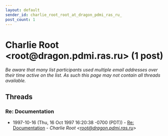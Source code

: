 ```yaml
---
layout: default
sender_id: charlie_root_root_at_dragon_pdmi_ras_ru_
post_count: 1
---
```


# Charlie Root <root<span>@</span>dragon.pdmi.ras.ru> (1 post)

_Be aware that many list participants used multiple email addresses over their time active on the list. As such this page may not contain all threads available._

## Threads

### Re: Documentation
+ 1997-10-16 (Thu, 16 Oct 1997 16:20:38 -0700 (PDT)) - [Re: Documentation](/archive/1997/10/656e5b13577dd5bbdbdc7ddf1dd6a8847880a66269b04bf7f95a70dd301d01a5) - _Charlie Root \<root@dragon.pdmi.ras.ru\>_

